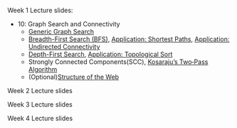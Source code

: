 Week 1 Lecture slides:
  - 10: Graph Search and Connectivity
    - [Generic Graph Search](https://github.com/SSQ/Coursera-Stanford-Graph-Search-Shortest-Paths-and-Data-Structures/blob/master/Lecture%20Slides/10.1-slides_algo-graphs-search_typed.pdf)
    - [Breadth-First Search (BFS)](https://github.com/SSQ/Coursera-Stanford-Graph-Search-Shortest-Paths-and-Data-Structures/blob/master/Lecture%20Slides/10.2-slides_algo-graphs-bfs_typed.pdf), [Application: Shortest Paths](https://github.com/SSQ/Coursera-Stanford-Graph-Search-Shortest-Paths-and-Data-Structures/blob/master/Lecture%20Slides/10.2-slides_algo-graphs-bfs_typed.pdf), [Application: Undirected Connectivity](https://github.com/SSQ/Coursera-Stanford-Graph-Search-Shortest-Paths-and-Data-Structures/blob/master/Lecture%20Slides/10.2-slides_algo-graphs-bfs_typed.pdf)
    - [Depth-First Search](https://github.com/SSQ/Coursera-Stanford-Graph-Search-Shortest-Paths-and-Data-Structures/blob/master/Lecture%20Slides/10.3-slides_algo-graphs-dfs_typed.pdf), [Application: Topological Sort](https://github.com/SSQ/Coursera-Stanford-Graph-Search-Shortest-Paths-and-Data-Structures/blob/master/Lecture%20Slides/10.3-slides_algo-graphs-dfs_typed.pdf)
    - Strongly Connected Components(SCC),  [Kosaraju’s Two‐Pass Algorithm](https://github.com/SSQ/Coursera-Stanford-Graph-Search-Shortest-Paths-and-Data-Structures/blob/master/Lecture%20Slides/10.4-slides_algo-graphs-scc_typed.pdf)
    - (Optional)[Structure of the Web](https://github.com/SSQ/Coursera-Stanford-Graph-Search-Shortest-Paths-and-Data-Structures/blob/master/Lecture%20Slides/10.6-slides_algo-graphs-web_typed.pdf)

Week 2 Lecture slides

Week 3 Lecture slides

Week 4 Lecture slides
